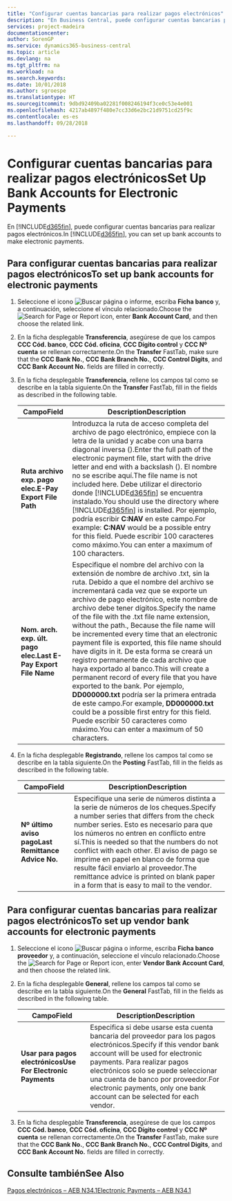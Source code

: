 ```yaml
---
title: "Configurar cuentas bancarias para realizar pagos electrónicos"
description: "En Business Central, puede configurar cuentas bancarias para realizar pagos electrónicos."
services: project-madeira
documentationcenter: 
author: SorenGP
ms.service: dynamics365-business-central
ms.topic: article
ms.devlang: na
ms.tgt_pltfrm: na
ms.workload: na
ms.search.keywords: 
ms.date: 10/01/2018
ms.author: sgroespe
ms.translationtype: HT
ms.sourcegitcommit: 9dbd92409ba02281f008246194f3ce0c53e4e001
ms.openlocfilehash: 4217ab4897f480e7cc33d6e2bc21d9751cd25f9c
ms.contentlocale: es-es
ms.lasthandoff: 09/28/2018

---
```

# <a name="set-up-bank-accounts-for-electronic-payments"></a><span data-ttu-id="d8306-103">Configurar cuentas bancarias para realizar pagos electrónicos</span><span class="sxs-lookup"><span data-stu-id="d8306-103">Set Up Bank Accounts for Electronic Payments</span></span>
<span data-ttu-id="d8306-104">En [!INCLUDE[d365fin](../../includes/d365fin_md.md)], puede configurar cuentas bancarias para realizar pagos electrónicos.</span><span class="sxs-lookup"><span data-stu-id="d8306-104">In [!INCLUDE[d365fin](../../includes/d365fin_md.md)], you can set up bank accounts to make electronic payments.</span></span>  

## <a name="to-set-up-bank-accounts-for-electronic-payments"></a><span data-ttu-id="d8306-105">Para configurar cuentas bancarias para realizar pagos electrónicos</span><span class="sxs-lookup"><span data-stu-id="d8306-105">To set up bank accounts for electronic payments</span></span>  

1.  <span data-ttu-id="d8306-106">Seleccione el icono ![Buscar página o informe](../../media/ui-search/search_small.png "icono Buscar página o informe"), escriba **Ficha banco** y, a continuación, seleccione el vínculo relacionado.</span><span class="sxs-lookup"><span data-stu-id="d8306-106">Choose the ![Search for Page or Report](../../media/ui-search/search_small.png "Search for Page or Report icon") icon, enter **Bank Account Card**, and then choose the related link.</span></span>  
2.  <span data-ttu-id="d8306-107">En la ficha desplegable **Transferencia**, asegúrese de que los campos **CCC Cód. banco**, **CCC Cód. oficina**, **CCC Dígito control** y **CCC Nº cuenta** se rellenan correctamente.</span><span class="sxs-lookup"><span data-stu-id="d8306-107">On the **Transfer** FastTab, make sure that the **CCC Bank No.**, **CCC Bank Branch No.**, **CCC Control Digits**, and **CCC Bank Account No.** fields are filled in correctly.</span></span>  
3.  <span data-ttu-id="d8306-108">En la ficha desplegable **Transferencia**, rellene los campos tal como se describe en la tabla siguiente.</span><span class="sxs-lookup"><span data-stu-id="d8306-108">On the **Transfer** FastTab, fill in the fields as described in the following table.</span></span>  

    |<span data-ttu-id="d8306-109">Campo</span><span class="sxs-lookup"><span data-stu-id="d8306-109">Field</span></span>|<span data-ttu-id="d8306-110">Description</span><span class="sxs-lookup"><span data-stu-id="d8306-110">Description</span></span>|  
    |---------------------------------|---------------------------------------|  
    |<span data-ttu-id="d8306-111">**Ruta archivo exp. pago elec.**</span><span class="sxs-lookup"><span data-stu-id="d8306-111">**E-Pay Export File Path**</span></span>|<span data-ttu-id="d8306-112">Introduzca la ruta de acceso completa del archivo de pago electrónico, empiece con la letra de la unidad y acabe con una barra diagonal inversa (\).</span><span class="sxs-lookup"><span data-stu-id="d8306-112">Enter the full path of the electronic payment file, start with the drive letter and end with a backslash ().</span></span> <span data-ttu-id="d8306-113">El nombre no se escribe aquí.</span><span class="sxs-lookup"><span data-stu-id="d8306-113">The file name is not included here.</span></span> <span data-ttu-id="d8306-114">Debe utilizar el directorio donde [!INCLUDE[d365fin](../../includes/d365fin_md.md)] se encuentra instalado.</span><span class="sxs-lookup"><span data-stu-id="d8306-114">You should use the directory where [!INCLUDE[d365fin](../../includes/d365fin_md.md)] is installed.</span></span> <span data-ttu-id="d8306-115">Por ejemplo, podría escribir **C:NAV** en este campo.</span><span class="sxs-lookup"><span data-stu-id="d8306-115">For example: **C:NAV** would be a possible entry for this field.</span></span> <span data-ttu-id="d8306-116">Puede escribir 100 caracteres como máximo.</span><span class="sxs-lookup"><span data-stu-id="d8306-116">You can enter a maximum of 100 characters.</span></span>|  
    |<span data-ttu-id="d8306-117">**Nom. arch. exp. últ. pago elec.**</span><span class="sxs-lookup"><span data-stu-id="d8306-117">**Last E-Pay Export File Name**</span></span>|<span data-ttu-id="d8306-118">Especifique el nombre del archivo con la extensión de nombre de archivo .txt, sin la ruta. Debido a que el nombre del archivo se incrementará cada vez que se exporte un archivo de pago electrónico, este nombre de archivo debe tener dígitos.</span><span class="sxs-lookup"><span data-stu-id="d8306-118">Specify the name of the file with the .txt file name extension, without the path., Because the file name will be incremented every time that an electronic payment file is exported, this file name should have digits in it.</span></span> <span data-ttu-id="d8306-119">De esta forma se creará un registro permanente de cada archivo que haya exportado al banco.</span><span class="sxs-lookup"><span data-stu-id="d8306-119">This will create a permanent record of every file that you have exported to the bank.</span></span> <span data-ttu-id="d8306-120">Por ejemplo, **DD000000.txt** podría ser la primera entrada de este campo.</span><span class="sxs-lookup"><span data-stu-id="d8306-120">For example, **DD000000.txt** could be a possible first entry for this field.</span></span> <span data-ttu-id="d8306-121">Puede escribir 50 caracteres como máximo.</span><span class="sxs-lookup"><span data-stu-id="d8306-121">You can enter a maximum of 50 characters.</span></span>|  

4.  <span data-ttu-id="d8306-122">En la ficha desplegable **Registrando**, rellene los campos tal como se describe en la tabla siguiente.</span><span class="sxs-lookup"><span data-stu-id="d8306-122">On the **Posting** FastTab, fill in the fields as described in the following table.</span></span>  

    |<span data-ttu-id="d8306-123">Campo</span><span class="sxs-lookup"><span data-stu-id="d8306-123">Field</span></span>|<span data-ttu-id="d8306-124">Description</span><span class="sxs-lookup"><span data-stu-id="d8306-124">Description</span></span>|  
    |---------------------------------|---------------------------------------|  
    |<span data-ttu-id="d8306-125">**Nº último aviso pago**</span><span class="sxs-lookup"><span data-stu-id="d8306-125">**Last Remittance Advice No.**</span></span>|<span data-ttu-id="d8306-126">Especifique una serie de números distinta a la serie de números de los cheques.</span><span class="sxs-lookup"><span data-stu-id="d8306-126">Specify a number series that differs from the check number series.</span></span> <span data-ttu-id="d8306-127">Esto es necesario para que los números no entren en conflicto entre sí.</span><span class="sxs-lookup"><span data-stu-id="d8306-127">This is needed so that the numbers do not conflict with each other.</span></span> <span data-ttu-id="d8306-128">El aviso de pago se imprime en papel en blanco de forma que resulte fácil enviarlo al proveedor.</span><span class="sxs-lookup"><span data-stu-id="d8306-128">The remittance advice is printed on blank paper in a form that is easy to mail to the vendor.</span></span>|  

## <a name="to-set-up-vendor-bank-accounts-for-electronic-payments"></a><span data-ttu-id="d8306-129">Para configurar cuentas bancarias para realizar pagos electrónicos</span><span class="sxs-lookup"><span data-stu-id="d8306-129">To set up vendor bank accounts for electronic payments</span></span>  

1.  <span data-ttu-id="d8306-130">Seleccione el icono ![Buscar página o informe](../../media/ui-search/search_small.png "icono Buscar página o informe"), escriba **Ficha banco proveedor** y, a continuación, seleccione el vínculo relacionado.</span><span class="sxs-lookup"><span data-stu-id="d8306-130">Choose the ![Search for Page or Report](../../media/ui-search/search_small.png "Search for Page or Report icon") icon, enter **Vendor Bank Account Card**, and then choose the related link.</span></span>  
2.  <span data-ttu-id="d8306-131">En la ficha desplegable **General**, rellene los campos tal como se describe en la tabla siguiente.</span><span class="sxs-lookup"><span data-stu-id="d8306-131">On the **General** FastTab, fill in the fields as described in the following table.</span></span>  

    |<span data-ttu-id="d8306-132">Campo</span><span class="sxs-lookup"><span data-stu-id="d8306-132">Field</span></span>|<span data-ttu-id="d8306-133">Description</span><span class="sxs-lookup"><span data-stu-id="d8306-133">Description</span></span>|  
    |---------------------------------|---------------------------------------|  
    |<span data-ttu-id="d8306-134">**Usar para pagos electrónicos**</span><span class="sxs-lookup"><span data-stu-id="d8306-134">**Use For Electronic Payments**</span></span>|<span data-ttu-id="d8306-135">Especifica si debe usarse esta cuenta bancaria del proveedor para los pagos electrónicos.</span><span class="sxs-lookup"><span data-stu-id="d8306-135">Specify if this vendor bank account will be used for electronic payments.</span></span> <span data-ttu-id="d8306-136">Para realizar pagos electrónicos solo se puede seleccionar una cuenta de banco por proveedor.</span><span class="sxs-lookup"><span data-stu-id="d8306-136">For electronic payments, only one bank account can be selected for each vendor.</span></span>|  

3.  <span data-ttu-id="d8306-137">En la ficha desplegable **Transferencia**, asegúrese de que los campos **CCC Cód. banco**, **CCC Cód. oficina**, **CCC Dígito control** y **CCC Nº cuenta** se rellenan correctamente.</span><span class="sxs-lookup"><span data-stu-id="d8306-137">On the **Transfer** FastTab, make sure that the **CCC Bank No.**, **CCC Bank Branch No.**, **CCC Control Digits**, and **CCC Bank Account No.** fields are filled in correctly.</span></span>  

## <a name="see-also"></a><span data-ttu-id="d8306-138">Consulte también</span><span class="sxs-lookup"><span data-stu-id="d8306-138">See Also</span></span>  
 [<span data-ttu-id="d8306-139">Pagos electrónicos – AEB N34.1</span><span class="sxs-lookup"><span data-stu-id="d8306-139">Electronic Payments – AEB N34.1</span></span>](electronic-payments-aeb-n341.md)

